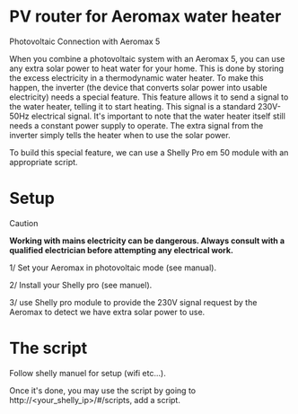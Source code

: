 # PV router for Aeromax water heater

Photovoltaic Connection with Aeromax 5

When you combine a photovoltaic system with an Aeromax 5, you can use any extra solar power to heat water for your home. This is done by storing the excess electricity in a thermodynamic water heater.
To make this happen, the inverter (the device that converts solar power into usable electricity) needs a special feature. This feature allows it to send a signal to the water heater, telling it to start heating. This signal is a standard 230V-50Hz electrical signal.
It's important to note that the water heater itself still needs a constant power supply to operate. The extra signal from the inverter simply tells the heater when to use the solar power.

To build this special feature, we can use a Shelly Pro em 50 module with an appropriate script.


# Setup


> [!CAUTION]
> **Working with mains electricity can be dangerous. Always consult with a qualified electrician before attempting any electrical work.**



1/ Set your Aeromax in photovoltaic mode (see manual).

2/ Install your Shelly pro (see manuel). 

3/ use Shelly pro module to provide the 230V signal request by the Aeromax to detect we have extra solar power to use.


# The script

Follow shelly manuel for setup (wifi etc...).

Once it's done, you may use the script by going to http://<your_shelly_ip>/#/scripts, add a script.

